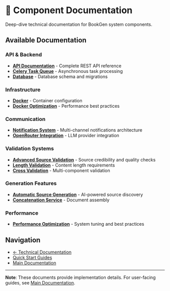 # 🔧 Component Documentation

Deep-dive technical documentation for BookGen system components.

## Available Documentation

### API & Backend
- **[API Documentation](API_DOCUMENTATION.md)** - Complete REST API reference
- **[Celery Task Queue](CELERY_TASK_QUEUE.md)** - Asynchronous task processing
- **[Database](DATABASE_README.md)** - Database schema and migrations

### Infrastructure
- **[Docker](DOCKER_README.md)** - Container configuration
- **[Docker Optimization](DOCKER_OPTIMIZATION.md)** - Performance best practices

### Communication
- **[Notification System](NOTIFICATION_SYSTEM.md)** - Multi-channel notifications architecture
- **[OpenRouter Integration](OPENROUTER_INTEGRATION.md)** - LLM provider integration

### Validation Systems
- **[Advanced Source Validation](ADVANCED_SOURCE_VALIDATION.md)** - Source credibility and quality checks
- **[Length Validation](LENGTH_VALIDATION_README.md)** - Content length requirements
- **[Cross Validation](CROSS_VALIDATION_IMPLEMENTATION.md)** - Multi-component validation

### Generation Features
- **[Automatic Source Generation](AUTOMATIC_SOURCE_GENERATION.md)** - AI-powered source discovery
- **[Concatenation Service](CONCATENATION_SERVICE_README.md)** - Document assembly

### Performance
- **[Performance Optimization](PERFORMANCE_OPTIMIZATION.md)** - System tuning and best practices

## Navigation

- [← Technical Documentation](../)
- [Quick Start Guides](../quickstart/)
- [Main Documentation](../../)

---

**Note**: These documents provide implementation details. For user-facing guides, see [Main Documentation](../../).
